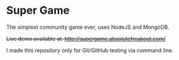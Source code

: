Super Game
==========

The simplest community game ever, uses NodeJS and MongoDB.

~~Live demo available at: http://supergame.absolutefreakout.com/~~

I made this repository only for Git/GitHub testing via command line.
